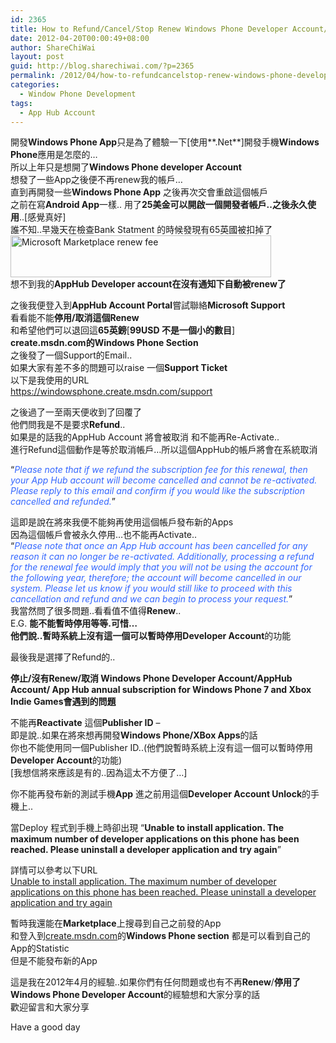 ```yaml
---
id: 2365
title: How to Refund/Cancel/Stop Renew Windows Phone Developer Account/ AppHub Account/ App Hub annual subscription for Windows Phone 7 and Xbox Indie Games
date: 2012-04-20T00:00:49+08:00
author: ShareChiWai
layout: post
guid: http://blog.sharechiwai.com/?p=2365
permalink: /2012/04/how-to-refundcancelstop-renew-windows-phone-developer-account-apphub-account-app-hub-annual-subscription-for-windows-phone-7-and-xbox-indie-games/
categories:
  - Window Phone Development
tags:
  - App Hub Account
---
```

開發**Windows Phone App**只是為了體驗一下[使用**.Net**]開發手機**Windows Phone**應用是怎麼的&#8230;  
所以上年只是想開了**Windows Phone developer Account**  
想發了一些App之後便不再renew我的帳戶&#8230;  
直到再開發一些**Windows Phone App** 之後再次交會重啟這個帳戶  
之前在寫**Android App**一樣.. 用了**25美金可以開啟一個開發者帳戶..之後永久使用**..[感覺真好]  
誰不知..早幾天在檢查Bank Statment 的時候發現有65英國被扣掉了  
<img src="http://api.photoshop.com/v1.0/accounts/aa9037104a014abbb11ad4bd58324b91/assets/f0ffd1836de64508b320fa8dd12cf0ca" alt="Microsoft Marketplace renew fee" width="417" height="67" />  
想不到我的**AppHub Developer account在沒有通知下自動被renew了**

之後我便登入到**AppHub Account Portal**嘗試聯絡**Microsoft Support**  
看看能不能**停用/取消這個Renew**  
和希望他們可以退回這**65英鎊**[**99USD 不是一個小的數目**]  
**create.msdn.com的Windows Phone Section**  
之後發了一個Support的Email..  
如果大家有差不多的問題可以raise 一個**Support Ticket**  
以下是我使用的URL  
 <a title="https://windowsphone.create.msdn.com/support" href="https://windowsphone.create.msdn.com/support" target="_blank">https://windowsphone.create.msdn.com/support</a>

之後過了一至兩天便收到了回覆了  
他們問我是不是要求**Refund**..  
如果是的話我的AppHub Account 將會被取消 和不能再Re-Activate..  
進行Refund這個動作是等於取消帳戶&#8230;所以這個AppHub的帳戶將會在系統取消

&#8220;_<span style="color: #3366ff;">Please note that if we refund the subscription fee for this renewal, then your App Hub account will become cancelled and cannot be re-activated. Please reply to this email and confirm if you would like the subscription cancelled and refunded.</span>_&#8221;

這即是說在將來我便不能夠再使用這個帳戶發布新的Apps  
因為這個帳戶會被永久停用&#8230;也不能再Activate..  
&#8220;_<span style="color: #3366ff;">Please note that once an App Hub account has been cancelled for any reason it can no longer be re-activated. Additionally, processing a refund for the renewal fee would imply that you will not be using the account for the following year, therefore; the account will become cancelled in our system. Please let us know if you would still like to proceed with this cancellation and refund and we can begin to process your request.</span>_&#8221;  
我當然問了很多問題..看看值不值得**Renew**..  
E.G. **能不能暫時停用等等.**可惜&#8230;  
他們說..暫時系統上沒有這一個可以暫時停用**Developer Account**的功能

最後我是選擇了Refund的..

**停止/沒有Renew/取消 Windows Phone Developer Account/AppHub Account/ App Hub annual subscription for Windows Phone 7 and Xbox Indie Games會遇到的問題**

不能再**Reactivate** 這個**Publisher ID** &#8211;  
即是說..如果在將來想再開發**Windows Phone/XBox Apps**的話  
你也不能使用同一個Publisher ID..(他們說暫時系統上沒有這一個可以暫時停用**Developer Account**的功能)  
[我想信將來應該是有的..因為這太不方便了&#8230;]

你不能再發布新的測試手機**App** 進之前用這個**Developer Account Unlock**的手機上..

當Deploy 程式到手機上時卻出現 &#8220;**Unable to install application. The maximum number of developer applications on this phone has been reached. Please uninstall a developer application and try again**&#8221;

詳情可以參考以下URL  
<a title="Permalink to Unable to install application. The maximum number of developer applications on this phone has been reached. Please uninstall a developer application and try again" href="http://blog.sharechiwai.com/2012/04/unable-to-install-application-the-maximum-number-of-developer-applications-on-this-phone-has-been-reached-please-uninstall-a-developer-application-and-try-again/" rel="bookmark">Unable to install application. The maximum number of developer applications on this phone has been reached. Please uninstall a developer application and try again</a>

暫時我還能在**Marketplace**上搜尋到自己之前發的App  
和登入到<a title="create.msdn.com" href="create.msdn.com" target="_blank">create.msdn.com</a>的**Windows Phone section** 都是可以看到自己的App的Statistic  
但是不能發布新的App

這是我在2012年4月的經驗..如果你們有任何問題或也有不再**Renew**/**停用了Windows Phone Developer Account**的經驗想和大家分享的話  
歡迎留言和大家分享

Have a good day